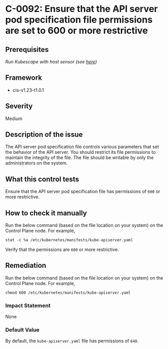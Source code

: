 # C-0092: Ensure that the API server pod specification file permissions are set to 600 or more restrictive

## Prerequisites
 *Run Kubescape with host sensor (see [here](https://hub.armo.cloud/docs/host-sensor))*
 
## Framework
* cis-v1.23-t1.0.1
 
## Severity
Medium

## Description of the issue
The API server pod specification file controls various parameters that set the behavior of the API server. You should restrict its file permissions to maintain the integrity of the file. The file should be writable by only the administrators on the system.
 
## What this control tests 
Ensure that the API server pod specification file has permissions of `600` or more restrictive.
 
## How to check it manually 
Run the below command (based on the file location on your system) on the Control Plane node. For example,

 
```
stat -c %a /etc/kubernetes/manifests/kube-apiserver.yaml

```
 Verify that the permissions are `600` or more restrictive.
 
## Remediation
Run the below command (based on the file location on your system) on the Control Plane node. For example,

 
```
chmod 600 /etc/kubernetes/manifests/kube-apiserver.yaml

```
 
### Impact Statement
None
 
### Default Value
By default, the `kube-apiserver.yaml` file has permissions of `640`.
 
